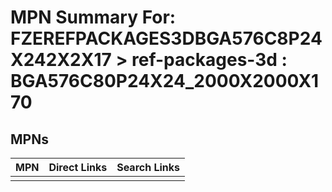 



# MPN Summary For: FZEREFPACKAGES3DBGA576C8P24X242X2X17 > ref-packages-3d : BGA576C80P24X24_2000X2000X170

## MPNs
  

|MPN|Direct Links|Search Links|
| :--- | :--- | :--- |
||||
